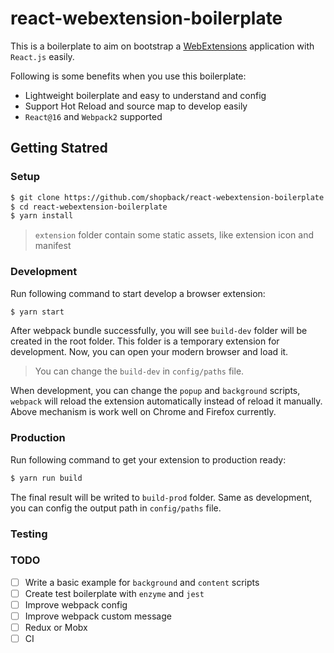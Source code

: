 # react-webextension-boilerplate

This is a boilerplate to aim on bootstrap a [WebExtensions](https://developer.mozilla.org/en-US/Add-ons/WebExtensions) application with `React.js` easily.

Following is some benefits when you use this boilerplate:
* Lightweight boilerplate and easy to understand and config
* Support Hot Reload and source map to develop easily
* `React@16` and `Webpack2` supported

## Getting Statred

### Setup

```sh
$ git clone https://github.com/shopback/react-webextension-boilerplate
$ cd react-webextension-boilerplate
$ yarn install
```

> `extension` folder contain some static assets, like extension icon and manifest

### Development

Run following command to start develop a browser extension:

```sh
$ yarn start
```

After webpack bundle successfully, you will see `build-dev` folder will be created in the root folder. This folder is a temporary extension for development.  Now, you can open your modern browser and load it.

> You can change the `build-dev` in `config/paths` file.

When development, you can change the `popup` and `background` scripts, `webpack` will reload the extension automatically instead of reload it manually.   
Above mechanism is work well on Chrome and Firefox currently.

### Production

Run following command to get your extension to production ready:

```sh
$ yarn run build
```

The final result will be writed to `build-prod` folder. Same as development, you can config the output path in `config/paths` file.

### Testing

### TODO

- [ ] Write a basic example for `background` and `content` scripts
- [ ] Create test boilerplate with `enzyme` and `jest`
- [ ] Improve webpack config
- [ ] Improve webpack custom message
- [ ] Redux or Mobx
- [ ] CI